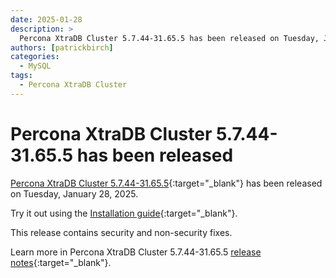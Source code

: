 ```yaml
---
date: 2025-01-28
description: >
  Percona XtraDB Cluster 5.7.44-31.65.5 has been released on Tuesday, January 28, 2025.
authors: [patrickbirch]
categories:
  - MySQL
tags:
  - Percona XtraDB Cluster
---
```


# Percona XtraDB Cluster 5.7.44-31.65.5 has been released

<!-- more -->

[Percona XtraDB Cluster 5.7.44-31.65.5](https://docs.percona.com/percona-xtradb-cluster/5.7/){:target="_blank"} has been released on Tuesday, January 28, 2025.

Try it out using the [Installation guide](https://docs.percona.com/percona-xtradb-cluster/5.7/install/install-eol.html){:target="_blank"}.

This release contains security and non-security fixes.

Learn more in Percona XtraDB Cluster 5.7.44-31.65.5 [release notes](https://docs.percona.com/percona-xtradb-cluster/5.7/release-notes/5.7.44-31.65.5.html){:target="_blank"}.